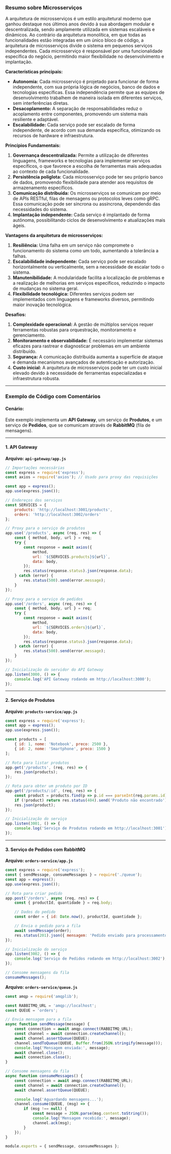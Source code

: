 ### Resumo sobre Microsserviços

A arquitetura de microsserviços é um estilo arquitetural moderno que ganhou destaque nos últimos anos devido à sua abordagem modular e descentralizada, sendo amplamente utilizada em sistemas escaláveis e dinâmicos. Ao contrário da arquitetura monolítica, em que todas as funcionalidades estão integradas em um único bloco de código, a arquitetura de microsserviços divide o sistema em pequenos serviços independentes. Cada microsserviço é responsável por uma funcionalidade específica do negócio, permitindo maior flexibilidade no desenvolvimento e implantação.

**Características principais:**
- **Autonomia:** Cada microsserviço é projetado para funcionar de forma independente, com sua própria lógica de negócios, banco de dados e tecnologias específicas. Essa independência permite que as equipes de desenvolvimento trabalhem de maneira isolada em diferentes serviços, sem interferências diretas.
- **Desacoplamento:** A separação de responsabilidades reduz o acoplamento entre componentes, promovendo um sistema mais resiliente e adaptável.
- **Escalabilidade:** Cada serviço pode ser escalado de forma independente, de acordo com sua demanda específica, otimizando os recursos de hardware e infraestrutura.

**Princípios Fundamentais:**
1. **Governança descentralizada:** Permite a utilização de diferentes linguagens, frameworks e tecnologias para implementar serviços específicos, o que favorece a escolha de ferramentas mais adequadas ao contexto de cada funcionalidade.
2. **Persistência poliglota:** Cada microsserviço pode ter seu próprio banco de dados, promovendo flexibilidade para atender aos requisitos de armazenamento específicos.
3. **Comunicação distribuída:** Os microsserviços se comunicam por meio de APIs RESTful, filas de mensagens ou protocolos leves como gRPC. Essa comunicação pode ser síncrona ou assíncrona, dependendo das necessidades do sistema.
4. **Implantação independente:** Cada serviço é implantado de forma autônoma, possibilitando ciclos de desenvolvimento e atualizações mais ágeis.

**Vantagens da arquitetura de microsserviços:**
1. **Resiliência:** Uma falha em um serviço não compromete o funcionamento do sistema como um todo, aumentando a tolerância a falhas.
2. **Escalabilidade independente:** Cada serviço pode ser escalado horizontalmente ou verticalmente, sem a necessidade de escalar todo o sistema.
3. **Manutenibilidade:** A modularidade facilita a localização de problemas e a realização de melhorias em serviços específicos, reduzindo o impacto de mudanças no sistema geral.
4. **Flexibilidade tecnológica:** Diferentes serviços podem ser implementados com linguagens e frameworks diversos, permitindo maior inovação tecnológica.

**Desafios:**
1. **Complexidade operacional:** A gestão de múltiplos serviços requer ferramentas robustas para orquestração, monitoramento e gerenciamento.
2. **Monitoramento e observabilidade:** É necessário implementar sistemas eficazes para rastrear e diagnosticar problemas em um ambiente distribuído.
3. **Segurança:** A comunicação distribuída aumenta a superfície de ataque e demanda mecanismos avançados de autenticação e autorização.
4. **Custo inicial:** A arquitetura de microsserviços pode ter um custo inicial elevado devido à necessidade de ferramentas especializadas e infraestrutura robusta.


---

### Exemplo de Código com Comentários

#### Cenário:
Este exemplo implementa um **API Gateway**, um serviço de **Produtos**, e um serviço de **Pedidos**, que se comunicam através de **RabbitMQ** (fila de mensagens).

---

#### 1. API Gateway

**Arquivo: `api-gateway/app.js`**
```javascript
// Importações necessárias
const express = require('express');
const axios = require('axios'); // Usado para proxy das requisições

const app = express();
app.use(express.json());

// Endereços dos serviços
const SERVICES = {
    products: 'http://localhost:3001/products',
    orders: 'http://localhost:3002/orders'
};

// Proxy para o serviço de produtos
app.use('/products', async (req, res) => {
    const { method, body, url } = req;
    try {
        const response = await axios({
            method,
            url: `${SERVICES.products}${url}`,
            data: body,
        });
        res.status(response.status).json(response.data);
    } catch (error) {
        res.status(500).send(error.message);
    }
});

// Proxy para o serviço de pedidos
app.use('/orders', async (req, res) => {
    const { method, body, url } = req;
    try {
        const response = await axios({
            method,
            url: `${SERVICES.orders}${url}`,
            data: body,
        });
        res.status(response.status).json(response.data);
    } catch (error) {
        res.status(500).send(error.message);
    }
});

// Inicialização do servidor do API Gateway
app.listen(3000, () => {
    console.log('API Gateway rodando em http://localhost:3000');
});
```

---

#### 2. Serviço de Produtos

**Arquivo: `products-service/app.js`**
```javascript
const express = require('express');
const app = express();
app.use(express.json());

const products = [
    { id: 1, nome: 'Notebook', preco: 2500 },
    { id: 2, nome: 'Smartphone', preco: 1500 }
];

// Rota para listar produtos
app.get('/products', (req, res) => {
    res.json(products);
});

// Rota para obter um produto por ID
app.get('/products/:id', (req, res) => {
    const product = products.find(p => p.id === parseInt(req.params.id));
    if (!product) return res.status(404).send('Produto não encontrado');
    res.json(product);
});

// Inicialização do serviço
app.listen(3001, () => {
    console.log('Serviço de Produtos rodando em http://localhost:3001');
});
```

---

#### 3. Serviço de Pedidos com RabbitMQ

**Arquivo: `orders-service/app.js`**
```javascript
const express = require('express');
const { sendMessage, consumeMessages } = require('./queue');
const app = express();
app.use(express.json());

// Rota para criar pedido
app.post('/orders', async (req, res) => {
    const { productId, quantidade } = req.body;

    // Dados do pedido
    const order = { id: Date.now(), productId, quantidade };

    // Envia o pedido para a fila
    await sendMessage(order);
    res.status(201).json({ mensagem: 'Pedido enviado para processamento', order });
});

// Inicialização do serviço
app.listen(3002, () => {
    console.log('Serviço de Pedidos rodando em http://localhost:3002');
});

// Consome mensagens da fila
consumeMessages();
```

**Arquivo: `orders-service/queue.js`**
```javascript
const amqp = require('amqplib');

const RABBITMQ_URL = 'amqp://localhost';
const QUEUE = 'orders';

// Envia mensagem para a fila
async function sendMessage(message) {
    const connection = await amqp.connect(RABBITMQ_URL);
    const channel = await connection.createChannel();
    await channel.assertQueue(QUEUE);
    channel.sendToQueue(QUEUE, Buffer.from(JSON.stringify(message)));
    console.log('Mensagem enviada:', message);
    await channel.close();
    await connection.close();
}

// Consome mensagens da fila
async function consumeMessages() {
    const connection = await amqp.connect(RABBITMQ_URL);
    const channel = await connection.createChannel();
    await channel.assertQueue(QUEUE);

    console.log('Aguardando mensagens...');
    channel.consume(QUEUE, (msg) => {
        if (msg !== null) {
            const message = JSON.parse(msg.content.toString());
            console.log('Mensagem recebida:', message);
            channel.ack(msg);
        }
    });
}

module.exports = { sendMessage, consumeMessages };
```

